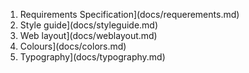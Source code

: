 1. Requirements Specification](docs/requerements.md)
2. Style guide](docs/styleguide.md)
3. Web layout](docs/weblayout.md)
4. Colours](docs/colors.md)
5. Typography](docs/typography.md)
